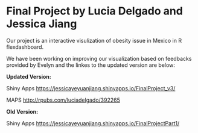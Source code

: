 # Final Project by Lucia Delgado and Jessica Jiang

Our project is an interactive visulization of obesity issue in Mexico in R flexdashboard. 

We have been working on improving our visualization based on feedbacks provided by Evelyn and the linkes to the updated version are below:

**Updated Version:** 

Shiny Apps
https://jessicayeyuanjiang.shinyapps.io/FinalProject_v3/

MAPS
http://rpubs.com/luciadelgado/392265

**Old Version:**

Shiny Apps
https://jessicayeyuanjiang.shinyapps.io/FinalProjectPart1/
